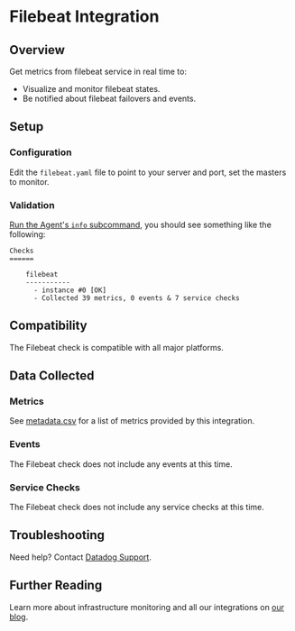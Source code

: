 # Filebeat Integration

## Overview

Get metrics from filebeat service in real time to:

* Visualize and monitor filebeat states.
* Be notified about filebeat failovers and events.

## Setup

### Configuration

Edit the `filebeat.yaml` file to point to your server and port, set the masters to monitor.

### Validation

[Run the Agent's `info` subcommand][1], you should see something like the following:

    Checks
    ======

        filebeat
        -----------
          - instance #0 [OK]
          - Collected 39 metrics, 0 events & 7 service checks

## Compatibility

The Filebeat check is compatible with all major platforms.

## Data Collected
### Metrics
See [metadata.csv][2] for a list of metrics provided by this integration.

### Events
The Filebeat check does not include any events at this time.

### Service Checks
The Filebeat check does not include any service checks at this time.

## Troubleshooting
Need help? Contact [Datadog Support][3].

## Further Reading

Learn more about infrastructure monitoring and all our integrations on [our blog][4].

[1]: https://docs.datadoghq.com/agent/faq/agent-status-and-information/
[2]: https://github.com/DataDog/integrations-extras/blob/master/filebeat/metadata.csv
[3]: http://docs.datadoghq.com/help/
[4]: https://www.datadoghq.com/blog/
